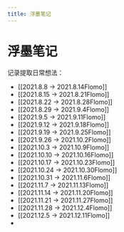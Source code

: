 ```yaml
---
title: 浮墨笔记
---
```


# 浮墨笔记

记录提取日常想法：
- [[2021.8.8 -> 2021.8.14Flomo]]
- [[2021.8.15 -> 2021.8.21Flomo]]
- [[2021.8.22 -> 2021.8.28Flomo]]
- [[2021.8.29 -> 2021.9.4Flomo]]
- [[2021.9.5 -> 2021.9.11Flomo]]
- [[2021.9.12 -> 2021.9.18Flomo]]
- [[2021.9.19 -> 2021.9.25Flomo]]
- [[2021.9.26 -> 2021.10.2Flomo]]
- [[2021.10.3 -> 2021.10.9Flomo]]
- [[2021.10.10 -> 2021.10.16Flomo]]
- [[2021.10.17 -> 2021.10.23Flomo]]
- [[2021.10.24 -> 2021.10.30Flomo]]
- [[2021.10.31 -> 2021.11.6Flomo]]
- [[2021.11.7 -> 2021.11.13Flomo]]
- [[2021.11.14 -> 2021.11.20Flomo]]
- [[2021.11.21 -> 2021.11.27Flomo]]
- [[2021.11.28 -> 2021.12.4Flomo]]
- [[2021.12.5 -> 2021.12.11Flomo]]
-